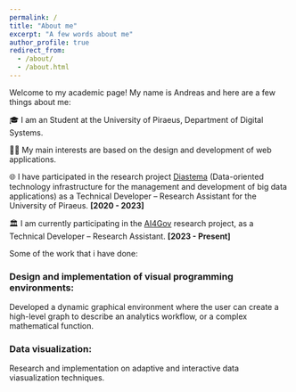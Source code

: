 ```yaml
---
permalink: /
title: "About me"
excerpt: "A few words about me"
author_profile: true
redirect_from: 
  - /about/
  - /about.html
---
```


<style>

  article h3 {
    background: -webkit-linear-gradient(left, #fe515d, #f78f62);
      -webkit-background-clip: text;
      -webkit-text-fill-color: transparent;
      background-clip: text;
      color: transparent;
  }

  article h3::selection {
    background: rgba(255, 113, 24, 0.178);
  }
  article h3::-moz-selection {
    background: rgba(255, 113, 24, 0.178);
  }

</style>

Welcome to my academic page! My name is Andreas and here are a few things about me:

🎓 I am an Student at the University of Piraeus, Department of Digital Systems. 

👨‍💻 My main interests are based on the design and development of web applications. 

🌐 I have participated in the research project [Diastema](https://diastema.gr) (Data-oriented technology infrastructure for the management and development of big data applications) as a Technical Developer – Research Assistant for the University of Piraeus. <strong>[2020 - 2023]</strong>

🏛️ I am currently participating in the [AI4Gov](https://ai4gov-project.eu/) research project, as a Technical Developer – Research Assistant. <strong>[2023 - Present]</strong>

Some of the work that i have done:

### Design and implementation of visual programming environments:
Developed a dynamic graphical environment where the user can create a high-level graph to describe an analytics workflow, or a complex mathematical function.

### Data visualization:
Research and implementation on adaptive and interactive data viasualization techniques.

